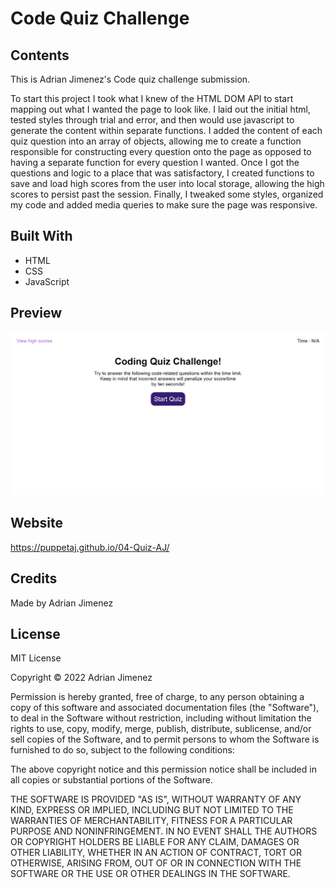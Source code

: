 # Code Quiz Challenge

## Contents
This is Adrian Jimenez's Code quiz challenge submission. 

To start this project I took what I knew of the HTML DOM API to start mapping out what I wanted the page to look like. I laid out the initial html, tested styles through trial and error, and then would use javascript to generate the content within separate functions. I added the content of each quiz question into an array of objects, allowing me to create a function responsible for constructing every question onto the page as opposed to having a separate function for every question I wanted. Once I got the questions and logic to a place that was satisfactory, I created functions to save and load high scores from the user into local storage, allowing the high scores to persist past the session. Finally, I tweaked some styles, organized my code and added media queries to make sure the page was responsive.

## Built With
* HTML
* CSS
* JavaScript

## Preview
![Preview](./assets/images/preview.jpg)

## Website
https://puppetaj.github.io/04-Quiz-AJ/

## Credits
Made by Adrian Jimenez

## License

MIT License

Copyright ©️ 2022 Adrian Jimenez

Permission is hereby granted, free of charge, to any person obtaining a copy
of this software and associated documentation files (the "Software"), to deal
in the Software without restriction, including without limitation the rights
to use, copy, modify, merge, publish, distribute, sublicense, and/or sell
copies of the Software, and to permit persons to whom the Software is
furnished to do so, subject to the following conditions:

The above copyright notice and this permission notice shall be included in all
copies or substantial portions of the Software.

THE SOFTWARE IS PROVIDED "AS IS", WITHOUT WARRANTY OF ANY KIND, EXPRESS OR
IMPLIED, INCLUDING BUT NOT LIMITED TO THE WARRANTIES OF MERCHANTABILITY,
FITNESS FOR A PARTICULAR PURPOSE AND NONINFRINGEMENT. IN NO EVENT SHALL THE
AUTHORS OR COPYRIGHT HOLDERS BE LIABLE FOR ANY CLAIM, DAMAGES OR OTHER
LIABILITY, WHETHER IN AN ACTION OF CONTRACT, TORT OR OTHERWISE, ARISING FROM,
OUT OF OR IN CONNECTION WITH THE SOFTWARE OR THE USE OR OTHER DEALINGS IN THE
SOFTWARE.
